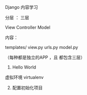 Django 内容学习 


分层 ：  三层

View
Controller
Model

内容：

templates/
view.py
urls.py
model.py 

（每种都是独立的APP ，且 都包含三层） 



1. Hello World 

虚拟环境  virtualenv 

2. 配置初始化项目 





 

